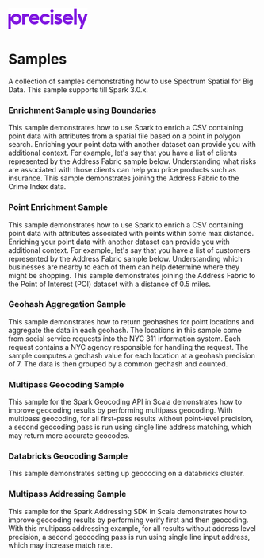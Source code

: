 ![Precisely](Precisely_Logo.png "Precisely")

# Samples

A collection of samples demonstrating how to use Spectrum Spatial for Big Data. This sample supports till Spark 3.0.x.

### Enrichment Sample using Boundaries
This sample demonstrates how to use Spark to enrich a CSV containing point data with attributes from a spatial file based on
a point in polygon search. Enriching your point data with another dataset can provide you with
additional context. For example, let's say that you have a list of clients represented by the Address Fabric
sample below. Understanding what risks are associated with those clients can help you price products such as insurance.
This sample demonstrates joining the Address Fabric to the Crime Index data.

### Point Enrichment Sample
This sample demonstrates how to use Spark to enrich a CSV containing point data with attributes associated with
points within some max distance. Enriching your point data with another dataset can provide you with
additional context. For example, let's say that you have a list of customers represented by the Address Fabric
sample below. Understanding which businesses are nearby to each of them can help determine where they might be
shopping. This sample demonstrates joining the Address Fabric to the Point of Interest (POI) dataset with a distance
of 0.5 miles.

### Geohash Aggregation Sample
This sample demonstrates how to return geohashes for point locations and aggregate the data in each geohash.
The locations in this sample come from social service requests into the NYC 311 information system.
Each request contains a NYC agency responsible for handling the request.
The sample computes a geohash value for each location at a geohash precision of 7.
The data is then grouped by a common geohash and counted.

### Multipass Geocoding Sample
This sample for the Spark Geocoding API in Scala demonstrates how to improve geocoding results by performing multipass geocoding. With multipass geocoding, for all first-pass results without point-level precision, a second geocoding pass is run using single line address matching, which may return more accurate geocodes.

### Databricks Geocoding Sample
This sample demonstrates setting up geocoding on a databricks cluster.

### Multipass Addressing Sample
This sample for the Spark Addressing SDK in Scala demonstrates how to improve geocoding results by performing verify first and then geocoding. With this multipass addressing example, for all results without address level precision, a second geocoding pass is run using single line input address, which may increase match rate.
